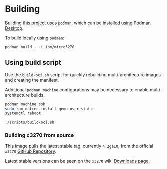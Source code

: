 # Building
Building this project uses `podman`, which can be installed using [Podman Desktop](https://podman-desktop.io/).

To build locally using `podman`:
```bash
podman build . -t ibm/micro3270
```

## Using build script
Use the `build-oci.sh` script for quickly rebuilding multi-architecture images and creating the manifest.

Additional `podman machine` configurations may be necessary to enable multi-architecture builds.

```bash
podman machine ssh
sudo rpm-ostree install qemu-user-static
systemctl reboot
```

```bash
./scripts/build-oci.sh
```

### Building c3270 from source
This image pulls the latest stable tag, currently `4.2ga10`, from the official `x3270` [GitHub Repository](https://github.com/pmattes/x3270).

Latest stable versions can be seen on the `x3270` wiki [Downloads page](https://x3270.miraheze.org/wiki/Downloads).